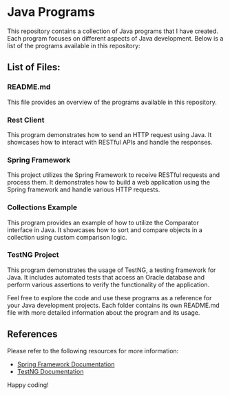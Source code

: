 # Java Programs

This repository contains a collection of Java programs that I have created. Each program focuses on different aspects of Java development. Below is a list of the programs available in this repository:

## List of Files:

### README.md
This file provides an overview of the programs available in this repository.

### Rest Client
This program demonstrates how to send an HTTP request using Java. It showcases how to interact with RESTful APIs and handle the responses.

### Spring Framework
This project utilizes the Spring Framework to receive RESTful requests and process them. It demonstrates how to build a web application using the Spring framework and handle various HTTP requests.

### Collections Example
This program provides an example of how to utilize the Comparator interface in Java. It showcases how to sort and compare objects in a collection using custom comparison logic.

### TestNG Project
This program demonstrates the usage of TestNG, a testing framework for Java. It includes automated tests that access an Oracle database and perform various assertions to verify the functionality of the application.

Feel free to explore the code and use these programs as a reference for your Java development projects. Each folder contains its own README.md file with more detailed information about the program and its usage.

## References

Please refer to the following resources for more information:

- [Spring Framework Documentation](https://spring.io/projects/spring-framework)
- [TestNG Documentation](https://testng.org/doc/)

Happy coding!
